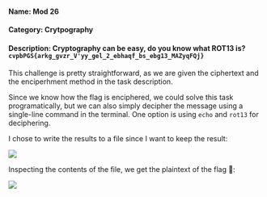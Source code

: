 #### Name: Mod 26
#### Category: Crytpography
#### Description: Cryptography can be easy, do you know what ROT13 is? `cvpbPGS{arkg_gvzr_V'yy_gel_2_ebhaqf_bs_ebg13_MAZyqFQj}`

This challenge is pretty straightforward, as we are given the ciphertext and the enciperhment method in the task description.

Since we know how the flag is enciphered, we could solve this task programatically, but we can also simply decipher the message
using a single-line command in the terminal. One option is using `echo` and `rot13` for deciphering. 

I chose to write the results to a file since I want to keep the result:

![](imagehere)

Inspecting the contents of the file, we get the plaintext of the flag 🚩:

![](blurredimage)


